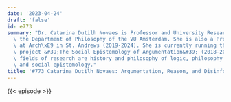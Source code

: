 ```yaml
---
date: '2023-04-24'
draft: 'false'
id: e773
summary: "Dr. Catarina Dutilh Novaes is Professor and University Research Chair at\
  \ the Department of Philosophy of the VU Amsterdam. She is also a Professorial Fellow\
  \ at Arch\xE9 in St. Andrews (2019-2024). She is currently running the ERC Consolidator\
  \ project &#39;The Social Epistemology of Argumentation&#39; (2018-2023). Her main\
  \ fields of research are history and philosophy of logic, philosophy of mathematics,\
  \ and social epistemology."
title: '#773 Catarina Dutilh Novaes: Argumentation, Reason, and Disinformation'
---
```

{{< episode >}}
